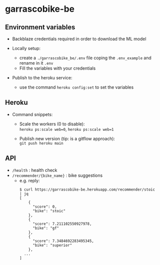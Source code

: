 # garrascobike-be

## Environment variables

- Backblaze credentials required in order to download the ML model

- Locally setup:
    - create a `./garrascobike_be/.env` file coping the `.env_example` and rename in it `.env`
    - Fill the variables with your credentials
- Publish to the heroku service:
    - use the command `heroku config:set` to set the variables

## Heroku

- Command snippets:
    - Scale the workers (0 to disable): <br>
      `heroku ps:scale web=0`, `heroku ps:scale web=1`

    - Publish new version (tip: is a gitflow approach): <br>
      `git push heroku main`


## API

- `/health` : health check
- `/recommender/{bike_name}` : bike suggestions
  - e.g. reply:
    ```
    $ curl https://garrascobike-be.herokuapp.com/recommender/stoic | jq
    [
        {
          "score": 0,
          "bike": "stoic"
        },
        {
          "score": 7.211102550927978,
          "bike": "gf"
        },
        {
          "score": 7.3484692283495345,
          "bike": "superior"
        },
      ...
    ]
    ```
